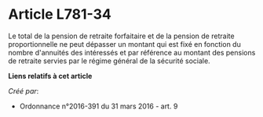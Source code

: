 # Article L781-34

Le total de la pension de retraite forfaitaire et de la pension de retraite proportionnelle ne peut dépasser un montant qui
est fixé en fonction du nombre d'annuités des intéressés et par référence au montant des pensions de retraite servies par le
régime général de la sécurité sociale.

**Liens relatifs à cet article**

_Créé par_:

  - Ordonnance n°2016-391 du 31 mars 2016 - art. 9
